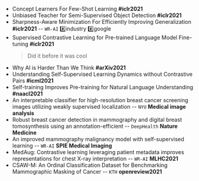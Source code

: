 * Concept Learners For Few-Shot Learning **#iclr2021**
* Unbiased Teacher for Semi-Supervised Object Detection **#iclr2021**
* Sharpness-Aware Minimization For Efficiently Improving Generalization **#iclr2021** -- `WR-AI` :hash:industry :hash:google
* Supervised Contrastive Learning for Pre-trained Language Model Fine-tuning **#iclr2021**
	> Did it before it was cool
* Why AI is Harder Than We Think **#arXiv2021**
* Understanding Self-Supervised Learning Dynamics without Contrastive Pairs **#icml2021**
* Self-training Improves Pre-training for Natural Language Understanding **#naacl2021**
* An interpretable classifier for high-resolution breast cancer screening images utilizing weakly supervised localization -- `NYU` **Medical image analysis**
* Robust breast cancer detection in mammography and digital breast tomosynthesis using an annotation-efficient -- `DeepHealth` **Nature Medicine**
* An improved mammography malignancy model with self-supervised learning -- `WR-AI` **SPIE Medical Imaging**
* MedAug: Contrastive learning leveraging patient metadata improves representations for chest X-ray interpretation -- `WR-AI` **MLHC2021**
* CSAW-M: An Ordinal Classification Dataset for Benchmarking Mammographic Masking of Cancer -- `KTH` **openreview2021**